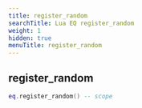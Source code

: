 ```yaml
---
title: register_random
searchTitle: Lua EQ register_random
weight: 1
hidden: true
menuTitle: register_random
---
```

## register_random
```lua
eq.register_random() -- scope
```